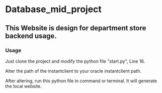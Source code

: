 # Database_mid_project
 
## This Website is design for department store backend usage.

### Usage

Just clone the project and modify the python file "start.py", Line 16.


Alter the path of the instantclient to your oracle instantclient path.


After altering, run this python file in command or terminal. It will generate the local website.
